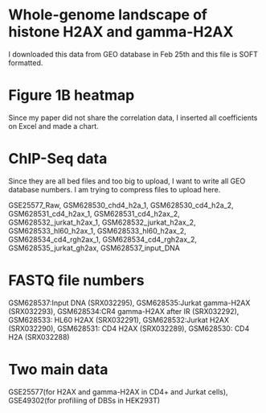 # Whole-genome landscape of histone H2AX and gamma-H2AX
I downloaded this data from GEO database in Feb 25th and this file is SOFT formatted.
# Figure 1B heatmap 
Since my paper did not share the correlation data, I inserted all coefficients on Excel and made a chart. 

# ChIP-Seq data
Since they are all bed files and too big to upload, I want to write all GEO database numbers. I am trying to compress files to upload here.


GSE25577_Raw, GSM628530_chd4_h2a_1, GSM628530_cd4_h2a_2, GSM628531_cd4_h2ax_1, GSM628531_cd4_h2ax_2, GSM628532_jurkat_h2ax_1, GSM628532_jurkat_h2ax_2, GSM628533_hl60_h2ax_1, GSM628533_hl60_h2ax_2, GSM628534_cd4_rgh2ax_1, GSM628534_cd4_rgh2ax_2, GSM628535_jurkat_gh2ax, GSM628537_input_DNA 

# FASTQ file numbers
GSM628537:Input DNA (SRX032295), GSM628535:Jurkat gamma-H2AX (SRX032293), GSM628534:CR4 gamma-H2AX after IR (SRX032292), GSM628533: HL60 H2AX (SRX032291), GSM628532:Jurkat H2AX (SRX032290), GSM628531: CD4 H2AX (SRX032289), GSM628530: CD4 H2A (SRX032288)

# Two main data
GSE25577(for H2AX and gamma-H2AX in CD4+ and Jurkat cells), GSE49302(for profiliing of DBSs in HEK293T)
